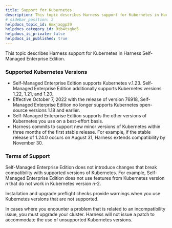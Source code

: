 ```yaml
---
title: Support for Kubernetes
description: This topic describes Harness support for Kubernetes in Harness Self-Managed Enterprise Edition. Supported Kubernetes Versions. Self-Managed Enterprise Edition supports Kubernetes v.1.23. Self-Managed…
# sidebar_position: 2
helpdocs_topic_id: 6mxjxqgp29
helpdocs_category_id: 9tb4tsgko5
helpdocs_is_private: false
helpdocs_is_published: true
---
```


This topic describes Harness support for Kubernetes in Harness Self-Managed Enterprise Edition.

### Supported Kubernetes Versions

* Self-Managed Enterprise Edition supports Kubernetes v.1.23. Self-Managed Enterprise Edition additionally supports Kubernetes versions 1.22, 1.21, and 1.20.
* Effective October 7, 2022 with the release of version 76918, Self-Managed Enterprise Edition no longer supports Kubernetes open-source versions 1.18 and earlier.
* Self-Managed Enterprise Edition supports the other versions of Kubernetes you use on a best-effort basis.
* Harness commits to support new minor versions of Kubernetes within three months of the first stable release. For example, if the stable release of 1.24.0 occurs on August 31, Harness extends compatibility by November 30.

### Terms of Support

Self-Managed Enterprise Edition does not introduce changes that break compatibility with supported versions of Kubernetes. For example, Self-Managed Enterprise Edition does not use features from Kubernetes version *n* that do not work in Kubernetes version *n*-2.

Installation and upgrade preflight checks provide warnings when you use Kubernetes versions that are not supported.

In cases where you encounter a problem that is related to an incompatibility issue, you must upgrade your cluster. Harness will not issue a patch to accommodate the use of unsupported Kubernetes versions.


